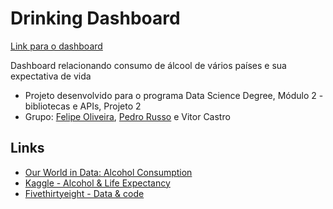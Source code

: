 # Drinking Dashboard

[Link para o dashboard](http://drinking-dashboard.felipeloliveira.com.br/)

Dashboard relacionando consumo de álcool de vários países e sua expectativa de vida

- Projeto desenvolvido para o programa Data Science Degree, Módulo 2 - bibliotecas e APIs, Projeto 2
- Grupo: [Felipe Oliveira](https://www.github.com/flimao), [Pedro Russo](https://www.github.com/pedrostrusso) e Vitor Castro

## Links

- [Our World in Data: Alcohol Consumption](https://ourworldindata.org/alcohol-consumption)
- [Kaggle - Alcohol & Life Expectancy](https://www.kaggle.com/rishidamarla/alcohol-life-expectancy)
- [Fivethirtyeight - Data & code](https://github.com/fivethirtyeight/data)